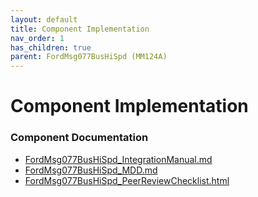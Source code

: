 ```yaml
---
layout: default
title: Component Implementation
nav_order: 1
has_children: true
parent: FordMsg077BusHiSpd (MM124A)
---
```

# Component Implementation
### Component Documentation

- [FordMsg077BusHiSpd_IntegrationManual.md](doc/FordMsg077BusHiSpd_IntegrationManual.md)
- [FordMsg077BusHiSpd_MDD.md](doc/FordMsg077BusHiSpd_MDD.md)
- [FordMsg077BusHiSpd_PeerReviewChecklist.html](doc/FordMsg077BusHiSpd_PeerReviewChecklist.html)

